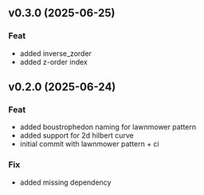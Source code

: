 ## v0.3.0 (2025-06-25)

### Feat

- added inverse_zorder
- added z-order index

## v0.2.0 (2025-06-24)

### Feat

- added boustrophedon naming for lawnmower pattern
- added support for 2d hilbert curve
- initial commit with lawnmower pattern + ci

### Fix

- added missing dependency
